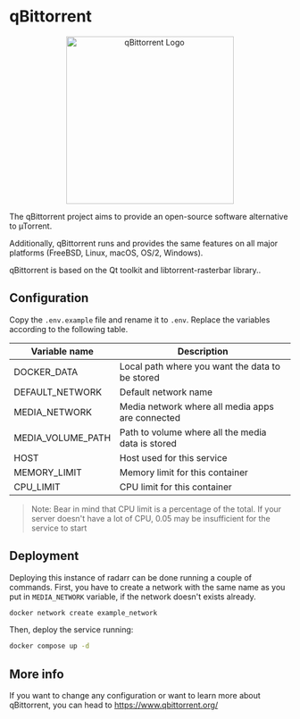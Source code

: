 # qBittorrent

<p align="center">
  <img height="300" alt="qBittorrent Logo" src="https://play-lh.googleusercontent.com/55qTNURY6ozLADZzopoyHOmzpV2t_QZrJtLIXN5qNCBXDiHDe6yu9eETvLL3xCyYmCk">
</p>

The qBittorrent project aims to provide an open-source software alternative to µTorrent.

Additionally, qBittorrent runs and provides the same features on all major platforms (FreeBSD, Linux, macOS, OS/2, Windows).

qBittorrent is based on the Qt toolkit and libtorrent-rasterbar library..

## Configuration

Copy the `.env.example` file and rename it to `.env`. Replace the variables according to the following table.

| Variable name           | Description                                      |
|-------------------------|--------------------------------------------------|
| DOCKER_DATA             | Local path where you want the data to be stored  |
| DEFAULT_NETWORK         | Default network name                             |
| MEDIA_NETWORK           | Media network where all media apps are connected |
| MEDIA_VOLUME_PATH       | Path to volume where all the media data is stored|
| HOST                    | Host used for this service                       |
| MEMORY_LIMIT            | Memory limit for this container                  |
| CPU_LIMIT               | CPU limit for this container                     |

> Note: Bear in mind that CPU limit is a percentage of the total. If your server doesn't have a lot of CPU, 0.05 may be insufficient for the service to start

## Deployment

Deploying this instance of radarr can be done running a couple of commands. First, you have to create a network with the same name as you put in `MEDIA_NETWORK` variable, if the network doesn't exists already.

```bash
docker network create example_network
```

Then, deploy the service running:

```bash
docker compose up -d
```

## More info

If you want to change any configuration or want to learn more about qBittorrent, you can head to https://www.qbittorrent.org/